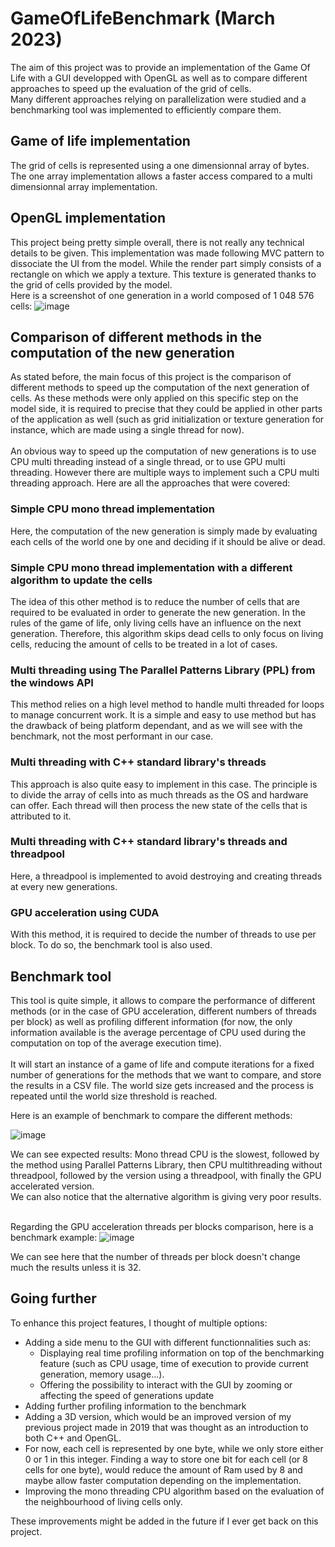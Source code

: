 # GameOfLifeBenchmark (March 2023)

The aim of this project was to provide an implementation of the Game Of Life with a GUI developped with OpenGL as well as to compare different
approaches to speed up the evaluation of the grid of cells. <br>
Many different approaches relying on parallelization were studied and a benchmarking tool was implemented to efficiently compare them.

## Game of life implementation

The grid of cells is represented using a one dimensionnal array of bytes. The one array implementation allows a faster access compared to a multi dimensionnal array implementation.

## OpenGL implementation

This project being pretty simple overall, there is not really any technical details to be given. This implementation was made following MVC pattern to dissociate the UI from 
the model. While the render part simply consists of a rectangle on which we apply a texture. This texture is generated thanks to the grid of cells provided by the model. <br>
Here is a screenshot of one generation in a world composed of 1 048 576 cells:
![image](https://user-images.githubusercontent.com/55114282/228110492-ce99012a-4f82-448b-8816-4ca1b3205545.png)

## Comparison of different methods in the computation of the new generation

As stated before, the main focus of this project is the comparison of different methods to speed up the computation of the next generation of cells. As these methods were only applied on
this specific step on the model side, it is required to precise that they could be applied in other parts of the application as well (such as grid initialization
or texture generation for instance, which are made using a single thread for now). <br> <br>
An obvious way to speed up the computation of new generations is to use CPU multi threading instead of a single thread, or to use GPU multi threading. However there are multiple ways
to implement such a CPU multi threading approach. Here are all the approaches that were covered: <br>

### Simple CPU mono thread implementation

Here, the computation of the new generation is simply made by evaluating each cells of the world one by one and deciding if it should be alive or dead.

### Simple CPU mono thread implementation with a different algorithm to update the cells 

The idea of this other method is to reduce the number of cells that are required to be evaluated in order to generate the new generation. In the rules of the game of life, 
only living cells have an influence on the next generation. Therefore, this algorithm skips dead cells to only focus on living cells, reducing the amount of cells to be 
treated in a lot of cases.

### Multi threading using The Parallel Patterns Library (PPL) from the windows API

This method relies on a high level method to handle multi threaded for loops to manage concurrent work. It is a simple and easy to use method but has the drawback of being
platform dependant, and as we will see with the benchmark, not the most performant in our case.

### Multi threading with C++ standard library's threads

This approach is also quite easy to implement in this case. The principle is to divide the array of cells into as much threads as the OS and hardware can offer. Each thread will then process the new state of the cells that is attributed to it.

### Multi threading with C++ standard library's threads and threadpool

Here, a threadpool is implemented to avoid destroying and creating threads at every new generations.

### GPU acceleration using CUDA

With this method, it is required to decide the number of threads to use per block. To do so, the benchmark tool is also used.

## Benchmark tool

This tool is quite simple, it allows to compare the performance of different methods (or in the case of GPU acceleration, different numbers of threads per block) as well as 
profiling different information (for now, the only information available is the average percentage of CPU used during the computation on top of the average execution time).<br> <br>
It will start an instance of a game of life and compute iterations for a fixed number of generations for the methods that we want to compare, and store the results in a CSV file. The world size gets increased and the process is repeated until the world size threshold is reached. <br>

Here is an example of benchmark to compare the different methods:

![image](https://user-images.githubusercontent.com/55114282/228109786-81969afd-76bb-4b01-a239-b13f8d9b37d9.png)

We can see expected results:
Mono thread CPU is the slowest, followed by the method using Parallel Patterns Library, then CPU multithreading without threadpool, followed by the version using a threadpool, with finally the GPU accelerated version.<br>
We can also notice that the alternative algorithm is giving very poor results. <br> <br>

Regarding the GPU acceleration threads per blocks comparison, here is a benchmark example:
![image](https://user-images.githubusercontent.com/55114282/228110085-9d325bed-773d-4e9e-a27a-af27a37a9f00.png)

We can see here that the number of threads per block doesn't change much the results unless it is 32.

## Going further

To enhance this project features, I thought of multiple options:
- Adding a side menu to the GUI with different functionnalities such as:
  - Displaying real time profiling information on top of the benchmarking feature (such as CPU usage, time of execution to provide current generation, memory usage...). 
  - Offering the possibility to interact with the GUI by zooming or affecting the speed of generations update
- Adding further profiling information to the benchmark
- Adding a 3D version, which would be an improved version of my previous project made in 2019 that was thought as an introduction to both C++ and OpenGL.
- For now, each cell is represented by one byte, while we only store either 0 or 1 in this integer. Finding a way to store one bit for each cell (or 8 cells for one byte), 
would reduce the amount of Ram used by 8 and maybe allow faster computation depending on the implementation.
- Improving the mono threading CPU algorithm based on the evaluation of the neighbourhood of living cells only.

These improvements might be added in the future if I ever get back on this project.
